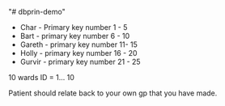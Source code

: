 "# dbprin-demo" 

* Char - Primary key number 1 - 5
* Bart - primary key number 6 - 10
* Gareth - primary key number 11- 15
* Holly - primary key number 16 - 20
* Gurvir - primary key number 21 - 25

10 wards
ID = 1... 10

Patient should relate back to your own gp that you have made.
